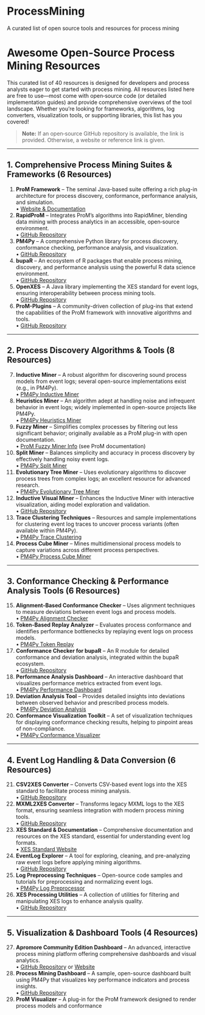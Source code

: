 # ProcessMining
A curated list of open source tools and resources for process mining
# Awesome Open-Source Process Mining Resources

This curated list of 40 resources is designed for developers and process analysts eager to get started with process mining. All resources listed here are free to use—most come with open‐source code (or detailed implementation guides) and provide comprehensive overviews of the tool landscape. Whether you’re looking for frameworks, algorithms, log converters, visualization tools, or supporting libraries, this list has you covered!

> **Note:** If an open‐source GitHub repository is available, the link is provided. Otherwise, a website or reference link is given.

---

## 1. Comprehensive Process Mining Suites & Frameworks (6 Resources)
1. **ProM Framework** – The seminal Java-based suite offering a rich plug-in architecture for process discovery, conformance, performance analysis, and simulation.  
   • [Website & Documentation](http://promtools.org/)
2. **RapidProM** – Integrates ProM’s algorithms into RapidMiner, blending data mining with process analytics in an accessible, open‐source environment.  
   • [GitHub Repository](https://github.com/rapidprom/rapidprom)
3. **PM4Py** – A comprehensive Python library for process discovery, conformance checking, performance analysis, and visualization.  
   • [GitHub Repository](https://github.com/pm4py/pm4py-core)
4. **bupaR** – An ecosystem of R packages that enable process mining, discovery, and performance analysis using the powerful R data science environment.  
   • [GitHub Repository](https://github.com/BupaR/bupaR)
5. **OpenXES** – A Java library implementing the XES standard for event logs, ensuring interoperability between process mining tools.  
   • [GitHub Repository](https://github.com/openxes/openxes)
6. **ProM-Plugins** – A community-driven collection of plug-ins that extend the capabilities of the ProM framework with innovative algorithms and tools.  
   • [GitHub Repository](https://github.com/PromPlugins/ProM-Plugins)

---

## 2. Process Discovery Algorithms & Tools (8 Resources)
7. **Inductive Miner** – A robust algorithm for discovering sound process models from event logs; several open-source implementations exist (e.g., in PM4Py).  
   • [PM4Py Inductive Miner](https://github.com/pm4py/pm4py-inductive-miner)
8. **Heuristics Miner** – An algorithm adept at handling noise and infrequent behavior in event logs; widely implemented in open-source projects like PM4Py.  
   • [PM4Py Heuristics Miner](https://github.com/pm4py/pm4py-heuristics-miner)
9. **Fuzzy Miner** – Simplifies complex processes by filtering out less significant behavior; originally available as a ProM plug-in with open documentation.  
   • [ProM Fuzzy Miner Info](http://promtools.org/) (see ProM documentation)
10. **Split Miner** – Balances simplicity and accuracy in process discovery by effectively handling noisy event logs.  
    • [PM4Py Split Miner](https://github.com/pm4py/pm4py-split-miner)
11. **Evolutionary Tree Miner** – Uses evolutionary algorithms to discover process trees from complex logs; an excellent resource for advanced research.  
    • [PM4Py Evolutionary Tree Miner](https://github.com/pm4py/pm4py-evolutionary-tree-miner)
12. **Inductive Visual Miner** – Enhances the Inductive Miner with interactive visualization, aiding model exploration and validation.  
    • [GitHub Repository](https://github.com/ivm/inductive-visual-miner)
13. **Trace Clustering Techniques** – Resources and sample implementations for clustering event log traces to uncover process variants (often available within PM4Py).  
    • [PM4Py Trace Clustering](https://github.com/pm4py/pm4py-trace-clustering)
14. **Process Cube Miner** – Mines multidimensional process models to capture variations across different process perspectives.  
    • [PM4Py Process Cube Miner](https://github.com/pm4py/process-cube-miner)

---

## 3. Conformance Checking & Performance Analysis Tools (6 Resources)
15. **Alignment-Based Conformance Checker** – Uses alignment techniques to measure deviations between event logs and process models.  
    • [PM4Py Alignment Checker](https://github.com/pm4py/pm4py-alignment-checker)
16. **Token-Based Replay Analyzer** – Evaluates process conformance and identifies performance bottlenecks by replaying event logs on process models.  
    • [PM4Py Token Replay](https://github.com/pm4py/pm4py-token-replay)
17. **Conformance Checker for bupaR** – An R module for detailed conformance and deviation analysis, integrated within the bupaR ecosystem.  
    • [GitHub Repository](https://github.com/BupaR/bupaR-conformance)
18. **Performance Analysis Dashboard** – An interactive dashboard that visualizes performance metrics extracted from event logs.  
    • [PM4Py Performance Dashboard](https://github.com/pm4py/pm4py-performance-dashboard)
19. **Deviation Analysis Tool** – Provides detailed insights into deviations between observed behavior and prescribed process models.  
    • [PM4Py Deviation Analysis](https://github.com/pm4py/deviation-analysis)
20. **Conformance Visualization Toolkit** – A set of visualization techniques for displaying conformance checking results, helping to pinpoint areas of non-compliance.  
    • [PM4Py Conformance Visualizer](https://github.com/pm4py/conformance-visualizer)

---

## 4. Event Log Handling & Data Conversion (6 Resources)
21. **CSV2XES Converter** – Converts CSV-based event logs into the XES standard to facilitate process mining analysis.  
    • [GitHub Repository](https://github.com/pm4py/csv2xes)
22. **MXML2XES Converter** – Transforms legacy MXML logs to the XES format, ensuring seamless integration with modern process mining tools.  
    • [GitHub Repository](https://github.com/pm4py/mxml2xes)
23. **XES Standard & Documentation** – Comprehensive documentation and resources on the XES standard, essential for understanding event log formats.  
    • [XES Standard Website](http://www.xes-standard.org/)
24. **EventLog Explorer** – A tool for exploring, cleaning, and pre-analyzing raw event logs before applying mining algorithms.  
    • [GitHub Repository](https://github.com/pm4py/eventlog-explorer)
25. **Log Preprocessing Techniques** – Open-source code samples and tutorials for preprocessing and normalizing event logs.  
    • [PM4Py Log Preprocessor](https://github.com/pm4py/log-preprocessor)
26. **XES Processing Utilities** – A collection of utilities for filtering and manipulating XES logs to enhance analysis quality.  
    • [GitHub Repository](https://github.com/openxes/xes-utils)

---

## 5. Visualization & Dashboard Tools (4 Resources)
27. **Apromore Community Edition Dashboard** – An advanced, interactive process mining platform offering comprehensive dashboards and visual analytics.  
    • [GitHub Repository](https://github.com/apromore/ApromoreCore) or [Website](https://apromore.org/)
28. **Process Mining Dashboard** – A sample, open-source dashboard built using PM4Py that visualizes key performance indicators and process insights.  
    • [GitHub Repository](https://github.com/pm4py/process-mining-dashboard)
29. **ProM Visualizer** – A plug-in for the ProM framework designed to render process models and conformance
